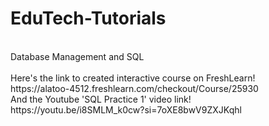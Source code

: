 # EduTech-Tutorials
<br>
Database Management and SQL
<br>
<br>
Here's the link to created interactive course on FreshLearn!
<br>
https://alatoo-4512.freshlearn.com/checkout/Course/25930
<br>
And the Youtube 'SQL Practice 1' video link! 
<br>
https://youtu.be/i8SMLM_k0cw?si=7oXE8bwV9ZXJKqhl
